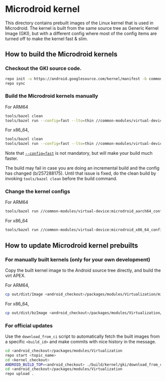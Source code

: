 # Microdroid kernel

This directory contains prebuilt images of the Linux kernel that is used in
Microdroid. The kernel is built from the same source tree as Generic Kernel
Image (GKI), but with a different config where most of the config items are
turned off to make the kernel fast & slim.

## How to build the Microdroid kernels

### Checkout the GKI source code.

```bash
repo init -u https://android.googlesource.com/kernel/manifest -b common-android14-5.15
repo sync
```

### Build the Microdroid kernels manually

For ARM64
```bash
tools/bazel clean
tools/bazel run --config=fast --lto=thin //common-modules/virtual-device:microdroid_aarch64_dist -- --dist_dir=out/dist
```

For x86\_64,
```bash
tools/bazel clean
tools/bazel run --config=fast --lto=thin //common-modules/virtual-device:microdroid_x86_64_dist -- --dist_dir=out/dist
```

Note that
[`--config=fast`](https://android.googlesource.com/kernel/build/+/refs/heads/master/kleaf/docs/fast.md)
is not mandatory, but will make your build much faster.

The build may fail in case you are doing an incremental build and the config has changed (b/257288175). Until that issue
is fixed, do the clean build by invoking `tools/bazel clean` before the build command.

### Change the kernel configs

For ARM64
```bash
tools/bazel run //common-modules/virtual-device:microdroid_aarch64_config -- menuconfig
```

For x86\_64
```bash
tools/bazel run //common-modules/virtual-device:microdroid_x86_64_config -- menuconfig
```

## How to update Microdroid kernel prebuilts

### For manually built kernels (only for your own development)

Copy the built kernel image to the Android source tree directly, and build the virt APEX.

For ARM64,
```bash
cp out/dist/Image <android_checkout>/packages/modules/Virtualization/microdroid/kernel/arm64/kernel-5.15
```

For x86\_64,
```bash
cp out/dist/bzImage <android_checkout>/packages/modules/Virtualization/microdroid/kernel/arm64/kernel-5.15
```

### For official updates

Use the `download_from_ci` script to automatically fetch the built images from
a specific `<build_id>` and make commits with nice history in the message.

```bash
cd <android_checkout>/packages/modules/Virtualization
repo start <topic_name>
cd <kernel_checkout>
ANDROID_BUILD_TOP=<android_checkout> ./build/kernel/gki/download_from_ci  --update-microdroid -b <bug_id> <build_id>
cd <android_checkout>/packages/modules/Virtualization
repo upload .
```
